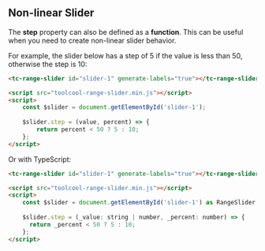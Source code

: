 ## Non-linear Slider

<div data-examples="non-linear-step"></div>

The **step** property can also be defined as a **function**. This can be useful when you need to create non-linear slider behavior.

For example, the slider below has a step of 5 if the value is less than 50, otherwise the step is 10:

```html
<tc-range-slider id="slider-1" generate-labels="true"></tc-range-slider>

<script src="toolcool-range-slider.min.js"></script>
<script>
    const $slider = document.getElementById('slider-1');
    
    $slider.step = (value, percent) => {
        return percent < 50 ? 5 : 10;
    };
</script>
```

<div class="my-12 flex flex-col items-center">
    <tc-range-slider
      id="slider-7"
      generate-labels="true"></tc-range-slider>
</div>

Or with TypeScript:

```html
<tc-range-slider id="slider-1" generate-labels="true"></tc-range-slider>

<script src="toolcool-range-slider.min.js"></script>
<script>
    const $slider = document.getElementById('slider-1') as RangeSlider;
    
    $slider.step = (_value: string | number, _percent: number) => {
      return _percent < 50 ? 5 : 10;
    };
</script>
```
